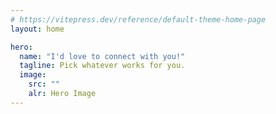 ```yaml
---
# https://vitepress.dev/reference/default-theme-home-page
layout: home

hero:
  name: "I'd love to connect with you!"
  tagline: Pick whatever works for you.
  image:
    src: ""
    alr: Hero Image
---
```

